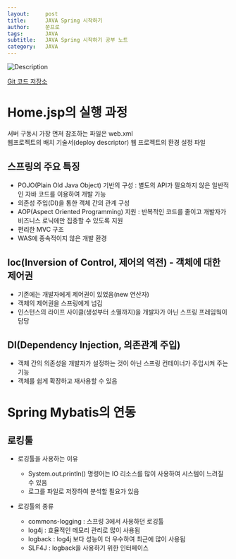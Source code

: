 ```yaml
---
layout:     post
title:      JAVA Spring 시작하기
author:     쭌프로
tags:       JAVA
subtitle:   JAVA Spring 시작하기 공부 노트
category:   JAVA
---
```


<!-- Start Writing Below in Markdown -->

![Description](https://alalstjr.github.io/jjunpro.github.io/img/java_bg.png)

<a href="https://github.com/alalstjr/C-Language/tree/master/1906">Git 코드 저장소</a>

# Home.jsp의 실행 과정

서버 구동시 가장 먼저 참조하는 파일은 web.xml <br/>
웹프로젝트의 배치 기술서(deploy descriptor) 웹 프로젝트의 환경 설정 파일

## 스프링의 주요 특징

- POJO(Plain Old Java Object) 기반의 구성 : 별도의 API가 필요하지 않은 일반적인 자바 코드를 이용하여 개발 가능
- 의존성 주입(DI)을 통한 객체 간의 관계 구성
- AOP(Aspect Oriented Programming) 지원 : 반복적인 코드를 줄이고 개발자가 비즈니스 로닉에만 집중할 수 있도록 지원
- 편리한 MVC 구조
- WAS에 종속적이지 않은 개발 환경

## Ioc(Inversion of Control, 제어의 역전) - 객체에 대한 제어권

- 기존에는 개발자에게 제어권이 있었음(new 연산자)
- 객체의 제어권을 스프링에게 넘김
- 인스턴스의 라이프 사이클(생성부터 소멸까지)을 개발자가 아닌 스프링 프레임웍이 담당

## DI(Dependency Injection, 의존관계 주입)

- 객체 간의 의존성을 개발자가 설정하는 것이 아닌 스프링 컨테이너가 주입시켜 주는 기능
- 객체를 쉽게 확장하고 재사용할 수 있음

# Spring Mybatis의 연동

## 로킹툴

- 로깅툴을 사용하는 이유
  - System.out.println() 명령어는 IO 리소스를 많이 사용하여 시스템이 느려질 수 있음
  - 로그를 파일로 저장하여 분석할 필요가 있음
  
- 로깅툴의 종류
  - commons-logging : 스프링 3에서 사용하던 로깅툴
  - log4j : 효율적인 메모리 관리로 많이 사용됨
  - logback : log4j 보다 성능이 더 우수하여 최근에 많이 사용됨
  - SLF4J : logback을 사용하기 위한 인터페이스
  
